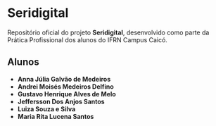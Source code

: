 # Seridigital
Repositório oficial do projeto **Seridigital**, desenvolvido como parte da Prática Profissional dos alunos do IFRN Campus Caicó.

## Alunos

- **Anna Júlia Galvão de Medeiros**
- **Andrei Moisés Medeiros Delfino**
- **Gustavo Henrique Alves de Melo**
- **Jeffersson Dos Anjos Santos**
- **Luiza Souza e Silva**
- **Maria Rita Lucena Santos**
